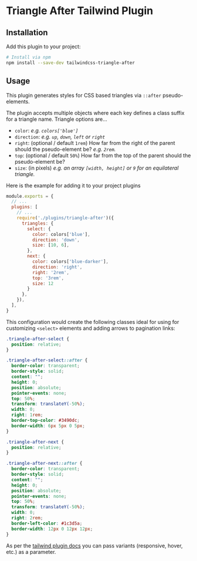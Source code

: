 # Triangle After Tailwind Plugin

## Installation

Add this plugin to your project:

```bash
# Install via npm
npm install --save-dev tailwindcss-triangle-after
```

## Usage

This plugin generates styles for CSS based triangles via `::after` pseudo-elements.

The plugin accepts multiple objects where each key defines a class suffix for a triangle name. Triangle options are...

- `color`: _e.g. `colors['blue']`_
- `direction`: _e.g. `up`, `down`, `left` or `right`_
- `right`: (optional / default `1rem`) How far from the right of the parent should the pseudo-element be? _e.g. `2rem`._
- `top`: (optional / default `50%`) How far from the top of the parent should the pseudo-element be?
- `size`: (in pixels) _e.g. an array `[width, height]` or `9` for an equilateral triangle._

Here is the example for adding it to your project plugins

```js
module.exports = {
  // ...
  plugins: [
    // ...
    require('./plugins/triangle-after')({
      triangles: {
        select: {
          color: colors['blue'],
          direction: 'down',
          size: [10, 6],
        },
        next: {
          color: colors['blue-darker'],
          direction: 'right',
          right: '2rem',
          top: '3rem',
          size: 12
        }
      },
    }),
  ],
}
```

This configuration would create the following classes ideal for using for customizing `<select>` elements and adding arrows to pagination links:

```css
.triangle-after-select {
  position: relative;
}

.triangle-after-select::after {
  border-color: transparent;
  border-style: solid;
  content: "";
  height: 0;
  position: absolute;
  pointer-events: none;
  top: 50%;
  transform: translateY(-50%);
  width: 0;
  right: 1rem;
  border-top-color: #3490dc;
  border-width: 6px 5px 0 5px;
}

.triangle-after-next {
  position: relative;
}

.triangle-after-next::after {
  border-color: transparent;
  border-style: solid;
  content: "";
  height: 0;
  position: absolute;
  pointer-events: none;
  top: 50%;
  transform: translateY(-50%);
  width: 0;
  right: 2rem;
  border-left-color: #1c3d5a;
  border-width: 12px 0 12px 12px;
}
```

As per the [tailwind plugin docs](https://tailwindcss.com/docs/plugins/) you can pass variants (responsive, hover, etc.) as a parameter.